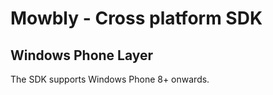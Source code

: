Mowbly - Cross platform SDK
===================

Windows Phone Layer
------------

The SDK supports Windows Phone 8+ onwards.